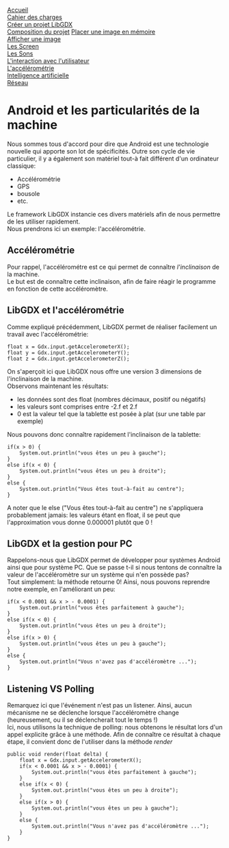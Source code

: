 [Accueil](accueil.html)  
[Cahier des charges](cahier_des_charges.html)  
[Créer un projet LibGDX](creer_projet.html)  
[Composition du projet](les_bases_du_projet.html)
[Placer une image en mémoire](Les_Images_en_LibGDX.html)  
[Afficher une image](les_bases_du_painting.html)  
[Les Screen](screens.html)  
[Les Sons](sons.html)  
[L'interaction avec l'utilisateur](reaction.html)  
[L'accélérométrie](accélérométrie.html)  
[Intelligence artificielle](intelligence_artificielle.html)  
[Réseau](reseau.html) 


# Android et les particularités de la machine #

Nous sommes tous d'accord pour dire que Android est une technologie nouvelle qui apporte son lot de spécificités.
Outre son cycle de vie particulier, il y a également son matériel tout-à fait différent d'un ordinateur classique:

 * Accélérométrie
 * GPS
 * bousole
 * etc.

Le framework LibGDX instancie ces divers matériels afin de nous permettre de les utiliser rapidement.  
Nous prendrons ici un exemple: l'accélérométrie.

## Accélérométrie ##
Pour rappel, l'accélérométre est ce qui permet de connaître *l'inclinaison* de la machine.  
Le but est de connaître cette inclinaison, afin de faire réagir le programme en fonction de cette accéléromètre.

## LibGDX et l'accélérométrie ##
Comme expliqué précédemment, LibGDX permet de réaliser facilement un travail avec l'accélérométrie:

    float x = Gdx.input.getAccelerometerX();
    float y = Gdx.input.getAccelerometerY();
    float z = Gdx.input.getAccelerometerZ();

On s'aperçoit ici que LibGDX nous offre une version 3 dimensions de l'inclinaison de la machine.  
Observons maintenant les résultats:

 * les données sont des float (nombres décimaux, positif ou négatifs)
 * les valeurs sont comprises entre -2.f et 2.f
 * 0 est la valeur tel que la tablette est posée à plat (sur une table par exemple)

Nous pouvons donc connaître rapidement l'inclinaison de la tablette:

    if(x > 0) {
    	System.out.println("vous êtes un peu à gauche");
    }
    else if(x < 0) {
    	System.out.println("vous êtes un peu à droite");
	}
	else {
		System.out.println("Vous êtes tout-à-fait au centre");
	}
A noter que le else ("Vous êtes tout-à-fait au centre") ne s'appliquera probablement jamais: les valeurs étant en float, il se peut que l'approximation vous donne 0.000001 plutôt que 0 !

## LibGDX et la gestion pour PC ##
Rappelons-nous que LibGDX permet de développer pour systèmes Android ainsi que pour système PC. 
Que se passe t-il si nous tentons de connaître la valeur de l'accéléromètre sur un système qui n'en possède pas?  
Tout simplement: la méthode retourne 0!
Ainsi, nous pouvons reprendre notre exemple, en l'améliorant un peu:

	if(x < 0.0001 && x > - 0.0001) {
    	System.out.println("vous êtes parfaitement à gauche");
    }
    else if(x < 0) {
    	System.out.println("vous êtes un peu à droite");
	}
	else if(x > 0) {
		System.out.println("vous êtes un peu à gauche");
	}
	else {
		System.out.println("Vous n'avez pas d'accéléromètre ...");
	}


## Listening VS Polling ##
Remarquez ici que l'événement n'est pas un listener. Ainsi, aucun mécanisme ne se déclenche lorsque l'accéléromètre change (heureusement, ou il se déclencherait tout le temps !)  
Ici, nous utilisons la technique de polling: nous obtenons le résultat lors d'un appel explicite grâce à une méthode.
Afin de connaître ce résultat à chaque étape, il convient donc de l'utiliser dans la méthode _render_

    public void render(float delta) {
    	float x = Gdx.input.getAccelerometerX();
		if(x < 0.0001 && x > - 0.0001) {
	    	System.out.println("vous êtes parfaitement à gauche");
	    }
	    else if(x < 0) {
	    	System.out.println("vous êtes un peu à droite");
		}
		else if(x > 0) {
			System.out.println("vous êtes un peu à gauche");
		}
		else {
			System.out.println("Vous n'avez pas d'accéléromètre ...");
		}
	}
